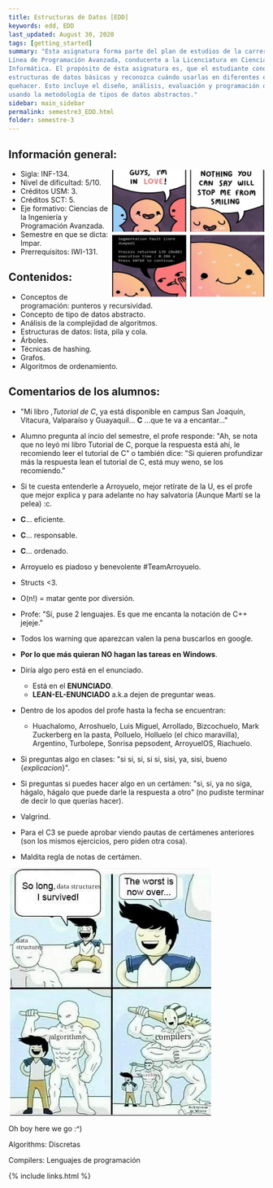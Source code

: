 ```yaml
---
title: Estructuras de Datos [EDD]
keywords: edd, EDD
last_updated: August 30, 2020
tags: [getting_started]
summary: "Esta asignatura forma parte del plan de estudios de la carrera Ingeniería Civil Informática en la
Línea de Programación Avanzada, conducente a la Licenciatura en Ciencias de la Ingeniería
Informática. El propósito de ésta asignatura es, que el estudiante conozca y aplique las
estructuras de datos básicas y reconozca cuándo usarlas en diferentes escenarios de su
quehacer. Esto incluye el diseño, análisis, evaluación y programación de estructuras de datos
usando la metodología de tipos de datos abstractos."
sidebar: main_sidebar
permalink: semestre3_EDD.html
folder: semestre-3
---
```


## Información general:

<img align= "right" width= "300" height= "250" src= "images/semestre-3/edd-meme1.jpg">

- Sigla: INF-134.
- Nivel de dificultad: 5/10.
- Créditos USM: 3.
- Créditos SCT: 5.
- Eje formativo: Ciencias de la Ingeniería y Programación Avanzada.
- Semestre en que se dicta: Impar.
- Prerrequisitos: IWI-131.

## Contenidos:

- Conceptos de programación: punteros y recursividad.
- Concepto de tipo de datos abstracto. 
- Análisis de la complejidad de algoritmos.
- Estructuras de datos: lista, pila y cola. 
- Árboles.
- Técnicas de hashing.
- Grafos.
- Algoritmos de ordenamiento.


## Comentarios de los alumnos:

- "Mi libro ,*Tutorial de C*, ya está disponible en campus San Joaquín, Vitacura, Valparaíso y Guayaquil... **C** ...que te va a encantar..."
- Alumno pregunta al incio del semestre, el profe responde: "Ah, se nota que no leyó mi libro Tutorial de C, porque la respuesta está ahí, le recomiendo leer el tutorial de C" o también dice: "Si quieren profundizar más la respuesta lean el tutorial de C, está muy weno, se los recomiendo."
- Si te cuesta entenderle a Arroyuelo, mejor retírate de la U, es el profe que mejor explica y para adelante no hay salvatoria (Aunque Martí se la pelea) :c.
- **C**... eficiente.
- **C**... responsable.
- **C**... ordenado.
- Arroyuelo es piadoso y benevolente #TeamArroyuelo.
- Structs <3.
- O(n!) = matar gente por diversión.
- Profe: "Sí, puse 2 lenguajes. Es que me encanta la notación de C++ jejeje."
- Todos los warning que aparezcan valen la pena buscarlos en google.
- **Por lo que más quieran NO hagan las tareas en Windows**.
- Diría algo pero está en el enunciado.

  - Está en el **ENUNCIADO**.
  - **LEAN-EL-ENUNCIADO** a.k.a dejen de preguntar weas.
  
- Dentro de los apodos del profe hasta la fecha se encuentran:
  - Huachalomo, Arroshuelo, Luis Miguel, Arrollado, Bizcochuelo, Mark Zuckerberg en la pasta, Polluelo, Holluelo (el chico maravilla), Argentino, Turbolepe, Sonrisa pepsodent, ArroyuelOS, Riachuelo.
- Si preguntas algo en clases: "si si, si, si si, sisi, ya, sisi, bueno {*explicacion*}".
- Si preguntas si puedes hacer algo en un certámen: "si, si, ya no siga, hágalo, hágalo que puede darle la respuesta a otro" (no pudiste terminar de decir lo que querías hacer).
- Valgrind.
- Para el C3 se puede aprobar viendo pautas de certámenes anteriores (son los mismos ejercicios, pero piden otra cosa).
- Maldita regla de notas de certámen.

<div class='text-center mb-3'>
    <img src="images/semestre-3/edd-meme2.jpg" alt="collapse" height="auto">
    <p>Oh boy here we go :^)</p>
    <span>Algorithms: Discretas</span>
    <p>
        Compilers: Lenguajes de programación
    </p>
</div>



{% include links.html %}
